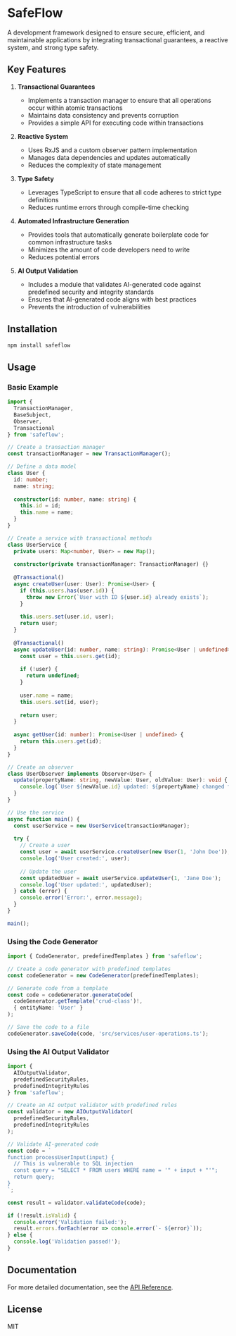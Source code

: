 # SafeFlow

A development framework designed to ensure secure, efficient, and maintainable applications by integrating transactional guarantees, a reactive system, and strong type safety.

## Key Features

1. **Transactional Guarantees**  
   - Implements a transaction manager to ensure that all operations occur within atomic transactions
   - Maintains data consistency and prevents corruption
   - Provides a simple API for executing code within transactions

2. **Reactive System**  
   - Uses RxJS and a custom observer pattern implementation
   - Manages data dependencies and updates automatically
   - Reduces the complexity of state management

3. **Type Safety**  
   - Leverages TypeScript to ensure that all code adheres to strict type definitions
   - Reduces runtime errors through compile-time checking

4. **Automated Infrastructure Generation**  
   - Provides tools that automatically generate boilerplate code for common infrastructure tasks
   - Minimizes the amount of code developers need to write
   - Reduces potential errors

5. **AI Output Validation**  
   - Includes a module that validates AI-generated code against predefined security and integrity standards
   - Ensures that AI-generated code aligns with best practices
   - Prevents the introduction of vulnerabilities

## Installation

```bash
npm install safeflow
```

## Usage

### Basic Example

```typescript
import { 
  TransactionManager, 
  BaseSubject, 
  Observer, 
  Transactional 
} from 'safeflow';

// Create a transaction manager
const transactionManager = new TransactionManager();

// Define a data model
class User {
  id: number;
  name: string;
  
  constructor(id: number, name: string) {
    this.id = id;
    this.name = name;
  }
}

// Create a service with transactional methods
class UserService {
  private users: Map<number, User> = new Map();
  
  constructor(private transactionManager: TransactionManager) {}
  
  @Transactional()
  async createUser(user: User): Promise<User> {
    if (this.users.has(user.id)) {
      throw new Error(`User with ID ${user.id} already exists`);
    }
    
    this.users.set(user.id, user);
    return user;
  }
  
  @Transactional()
  async updateUser(id: number, name: string): Promise<User | undefined> {
    const user = this.users.get(id);
    
    if (!user) {
      return undefined;
    }
    
    user.name = name;
    this.users.set(id, user);
    
    return user;
  }
  
  async getUser(id: number): Promise<User | undefined> {
    return this.users.get(id);
  }
}

// Create an observer
class UserObserver implements Observer<User> {
  update(propertyName: string, newValue: User, oldValue: User): void {
    console.log(`User ${newValue.id} updated: ${propertyName} changed from ${oldValue[propertyName]} to ${newValue[propertyName]}`);
  }
}

// Use the service
async function main() {
  const userService = new UserService(transactionManager);
  
  try {
    // Create a user
    const user = await userService.createUser(new User(1, 'John Doe'));
    console.log('User created:', user);
    
    // Update the user
    const updatedUser = await userService.updateUser(1, 'Jane Doe');
    console.log('User updated:', updatedUser);
  } catch (error) {
    console.error('Error:', error.message);
  }
}

main();
```

### Using the Code Generator

```typescript
import { CodeGenerator, predefinedTemplates } from 'safeflow';

// Create a code generator with predefined templates
const codeGenerator = new CodeGenerator(predefinedTemplates);

// Generate code from a template
const code = codeGenerator.generateCode(
  codeGenerator.getTemplate('crud-class')!,
  { entityName: 'User' }
);

// Save the code to a file
codeGenerator.saveCode(code, 'src/services/user-operations.ts');
```

### Using the AI Output Validator

```typescript
import { 
  AIOutputValidator, 
  predefinedSecurityRules, 
  predefinedIntegrityRules 
} from 'safeflow';

// Create an AI output validator with predefined rules
const validator = new AIOutputValidator(
  predefinedSecurityRules,
  predefinedIntegrityRules
);

// Validate AI-generated code
const code = `
function processUserInput(input) {
  // This is vulnerable to SQL injection
  const query = "SELECT * FROM users WHERE name = '" + input + "'";
  return query;
}
`;

const result = validator.validateCode(code);

if (!result.isValid) {
  console.error('Validation failed:');
  result.errors.forEach(error => console.error(`- ${error}`));
} else {
  console.log('Validation passed!');
}
```

## Documentation

For more detailed documentation, see the [API Reference](docs/api-reference.md).

## License

MIT 